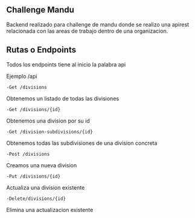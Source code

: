 ## Challenge Mandu

Backend realizado para challenge de mandu donde se realizo una apirest relacionada con las areas de trabajo dentro de una organizacion.

## Rutas o Endpoints

Todos los endpoints tiene al inicio la palabra api

Ejemplo /api

    -Get /divisions

Obtenemos un listado de todas las divisiones

    -Get /divisions/{id}

Obtenemos una division por su id

    -Get /division-subdivisions/{id}

Obtenemos todas las subdivisiones de una division concreta

    -Post /divisions

Creamos una nueva division

    -Put /divisions/{id}

Actualiza una division existente

    -Delete/divisions/{id}

Elimina una actualizacion existente
